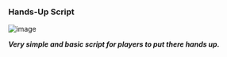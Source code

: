 ### Hands-Up Script

  ![image](https://github.com/Summaw/Hands-Up/assets/98126132/f5678f76-c352-45c2-a32b-da1b27374afb)

***Very simple and basic script for players to put there hands up.***


